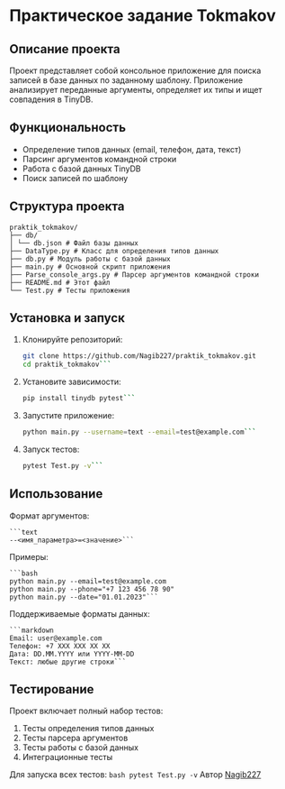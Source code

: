 # Практическое задание Tokmakov

## Описание проекта

Проект представляет собой консольное приложение для поиска записей в базе данных по заданному шаблону. Приложение анализирует переданные аргументы, определяет их типы и ищет совпадения в TinyDB.

## Функциональность

- Определение типов данных (email, телефон, дата, текст)
- Парсинг аргументов командной строки
- Работа с базой данных TinyDB
- Поиск записей по шаблону

## Структура проекта
    praktik_tokmakov/ 
    ├── db/ 
    │ └── db.json # Файл базы данных
    ├── DataType.py # Класс для определения типов данных
    ├── db.py # Модуль работы с базой данных
    ├── main.py # Основной скрипт приложения
    ├── Parse_console_args.py # Парсер аргументов командной строки
    ├── README.md # Этот файл
    └── Test.py # Тесты приложения

## Установка и запуск

1. Клонируйте репозиторий:
   ```bash
   git clone https://github.com/Nagib227/praktik_tokmakov.git
   cd praktik_tokmakov```
2. Установите зависимости:
   ```bash
   pip install tinydb pytest```

3. Запустите приложение:
   ```bash
   python main.py --username=text --email=test@example.com```
4. Запуск тестов:
   ```bash
   pytest Test.py -v```
   
## Использование
Формат аргументов:

    ```text
    --<имя_параметра>=<значение>```

Примеры:

    ```bash
    python main.py --email=test@example.com
    python main.py --phone="+7 123 456 78 90"
    python main.py --date="01.01.2023"```

Поддерживаемые форматы данных:

    ```markdown
    Email: user@example.com
    Телефон: +7 XXX XXX XX XX
    Дата: DD.MM.YYYY или YYYY-MM-DD
    Текст: любые другие строки```

## Тестирование
Проект включает полный набор тестов:
1. Тесты определения типов данных
2. Тесты парсера аргументов
3. Тесты работы с базой данных
4. Интеграционные тесты

Для запуска всех тестов:
    ```bash
    pytest Test.py -v```
Автор
[Nagib227](https://github.com/Nagib227)
